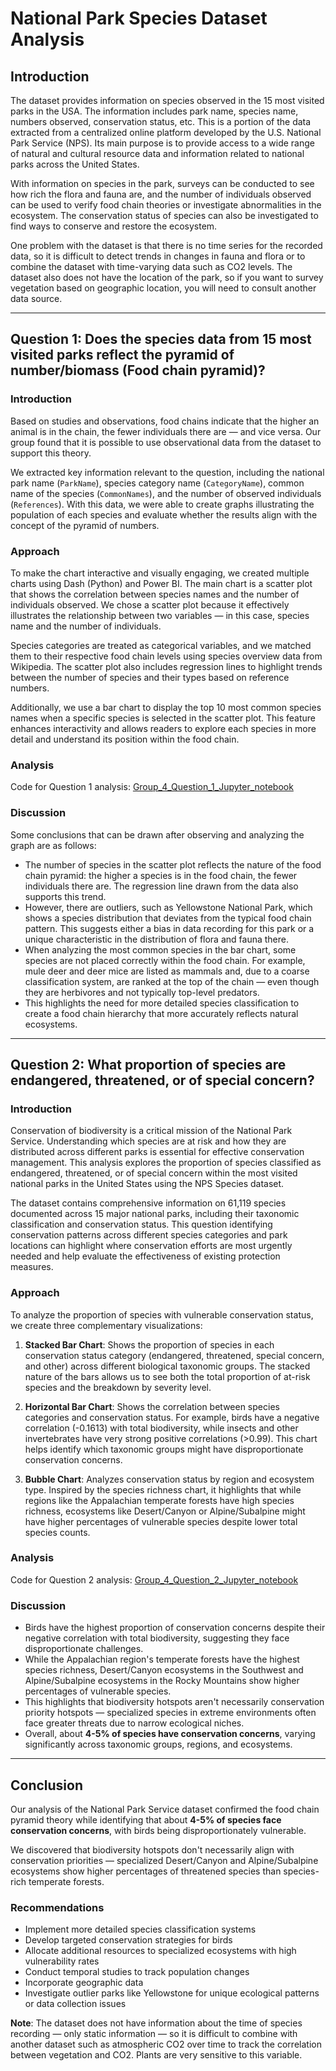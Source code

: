 # National Park Species Dataset Analysis

## Introduction

The dataset provides information on species observed in the 15 most visited parks in the USA. The information includes park name, species name, numbers observed, conservation status, etc. This is a portion of the data extracted from a centralized online platform developed by the U.S. National Park Service (NPS). Its main purpose is to provide access to a wide range of natural and cultural resource data and information related to national parks across the United States.

With information on species in the park, surveys can be conducted to see how rich the flora and fauna are, and the number of individuals observed can be used to verify food chain theories or investigate abnormalities in the ecosystem. The conservation status of species can also be investigated to find ways to conserve and restore the ecosystem.

One problem with the dataset is that there is no time series for the recorded data, so it is difficult to detect trends in changes in fauna and flora or to combine the dataset with time-varying data such as CO2 levels. The dataset also does not have the location of the park, so if you want to survey vegetation based on geographic location, you will need to consult another data source.

---

## Question 1: Does the species data from 15 most visited parks reflect the pyramid of number/biomass (Food chain pyramid)?

### Introduction

Based on studies and observations, food chains indicate that the higher an animal is in the chain, the fewer individuals there are — and vice versa. Our group found that it is possible to use observational data from the dataset to support this theory.

We extracted key information relevant to the question, including the national park name (`ParkName`), species category name (`CategoryName`), common name of the species (`CommonNames`), and the number of observed individuals (`References`). With this data, we were able to create graphs illustrating the population of each species and evaluate whether the results align with the concept of the pyramid of numbers.

### Approach

To make the chart interactive and visually engaging, we created multiple charts using Dash (Python) and Power BI. The main chart is a scatter plot that shows the correlation between species names and the number of individuals observed. We chose a scatter plot because it effectively illustrates the relationship between two variables — in this case, species name and the number of individuals.

Species categories are treated as categorical variables, and we matched them to their respective food chain levels using species overview data from Wikipedia. The scatter plot also includes regression lines to highlight trends between the number of species and their types based on reference numbers.

Additionally, we use a bar chart to display the top 10 most common species names when a specific species is selected in the scatter plot. This feature enhances interactivity and allows readers to explore each species in more detail and understand its position within the food chain.

### Analysis

Code for Question 1 analysis: [Group_4_Question_1_Jupyter_notebook](https://github.com/hungdqdesign/data-project1-National-Park-Species/blob/main/data_n_code/Project1_Question_1.ipynb)

### Discussion

Some conclusions that can be drawn after observing and analyzing the graph are as follows:

- The number of species in the scatter plot reflects the nature of the food chain pyramid: the higher a species is in the food chain, the fewer individuals there are. The regression line drawn from the data also supports this trend.
- However, there are outliers, such as Yellowstone National Park, which shows a species distribution that deviates from the typical food chain pattern. This suggests either a bias in data recording for this park or a unique characteristic in the distribution of flora and fauna there.
- When analyzing the most common species in the bar chart, some species are not placed correctly within the food chain. For example, mule deer and deer mice are listed as mammals and, due to a coarse classification system, are ranked at the top of the chain — even though they are herbivores and not typically top-level predators.
- This highlights the need for more detailed species classification to create a food chain hierarchy that more accurately reflects natural ecosystems.

---

## Question 2: What proportion of species are endangered, threatened, or of special concern?

### Introduction

Conservation of biodiversity is a critical mission of the National Park Service. Understanding which species are at risk and how they are distributed across different parks is essential for effective conservation management. This analysis explores the proportion of species classified as endangered, threatened, or of special concern within the most visited national parks in the United States using the NPS Species dataset.

The dataset contains comprehensive information on 61,119 species documented across 15 major national parks, including their taxonomic classification and conservation status. This question identifying conservation patterns across different species categories and park locations can highlight where conservation efforts are most urgently needed and help evaluate the effectiveness of existing protection measures.

### Approach

To analyze the proportion of species with vulnerable conservation status, we create three complementary visualizations:

1. **Stacked Bar Chart**: Shows the proportion of species in each conservation status category (endangered, threatened, special concern, and other) across different biological taxonomic groups. The stacked nature of the bars allows us to see both the total proportion of at-risk species and the breakdown by severity level.

2. **Horizontal Bar Chart**: Shows the correlation between species categories and conservation status. For example, birds have a negative correlation (-0.1613) with total biodiversity, while insects and other invertebrates have very strong positive correlations (>0.99). This chart helps identify which taxonomic groups might have disproportionate conservation concerns.

3. **Bubble Chart**: Analyzes conservation status by region and ecosystem type. Inspired by the species richness chart, it highlights that while regions like the Appalachian temperate forests have high species richness, ecosystems like Desert/Canyon or Alpine/Subalpine might have higher percentages of vulnerable species despite lower total species counts.

### Analysis

Code for Question 2 analysis: [Group_4_Question_2_Jupyter_notebook](https://github.com/hungdqdesign/data-project1-National-Park-Species/blob/main/data_n_code/Project1_Question_2.ipynb)

### Discussion

- Birds have the highest proportion of conservation concerns despite their negative correlation with total biodiversity, suggesting they face disproportionate challenges.
- While the Appalachian region's temperate forests have the highest species richness, Desert/Canyon ecosystems in the Southwest and Alpine/Subalpine ecosystems in the Rocky Mountains show higher percentages of vulnerable species.
- This highlights that biodiversity hotspots aren't necessarily conservation priority hotspots — specialized species in extreme environments often face greater threats due to narrow ecological niches.
- Overall, about **4-5% of species have conservation concerns**, varying significantly across taxonomic groups, regions, and ecosystems.

---

## Conclusion

Our analysis of the National Park Service dataset confirmed the food chain pyramid theory while identifying that about **4-5% of species face conservation concerns**, with birds being disproportionately vulnerable.

We discovered that biodiversity hotspots don't necessarily align with conservation priorities — specialized Desert/Canyon and Alpine/Subalpine ecosystems show higher percentages of threatened species than species-rich temperate forests.

### Recommendations

- Implement more detailed species classification systems
- Develop targeted conservation strategies for birds
- Allocate additional resources to specialized ecosystems with high vulnerability rates
- Conduct temporal studies to track population changes
- Incorporate geographic data
- Investigate outlier parks like Yellowstone for unique ecological patterns or data collection issues

**Note**: The dataset does not have information about the time of species recording — only static information — so it is difficult to combine with another dataset such as atmospheric CO2 over time to track the correlation between vegetation and CO2. Plants are very sensitive to this variable.


